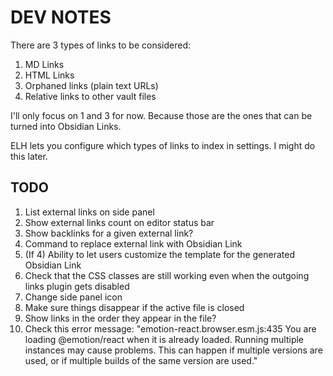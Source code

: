 # DEV NOTES

There are 3 types of links to be considered:

1. MD Links
2. HTML Links
3. Orphaned links (plain text URLs)
4. Relative links to other vault files

I'll only focus on 1 and 3 for now. Because those are the ones that can be turned into Obsidian Links.

ELH lets you configure which types of links to index in settings. I might do this later.

## TODO

1. List external links on side panel
2. Show external links count on editor status bar
3. Show backlinks for a given external link?
4. Command to replace external link with Obsidian Link
5. (If 4) Ability to let users customize the template for the generated Obsidian Link
6. Check that the CSS classes are still working even when the outgoing links plugin gets disabled
7. Change side panel icon
8. Make sure things disappear if the active file is closed
9. Show links in the order they appear in the file?
10. Check this error message: "emotion-react.browser.esm.js:435 You are loading @emotion/react when it is already loaded. Running multiple instances may cause problems. This can happen if multiple versions are used, or if multiple builds of the same version are used."
